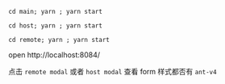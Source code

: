 `cd main; yarn ; yarn start`

`cd host; yarn ; yarn start`

`cd remote; yarn ; yarn start`

open http://localhost:8084/

点击 `remote modal` 或者 `host modal` 查看 form 样式都否有 `ant-v4`
